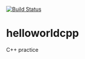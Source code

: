 [![Build Status](https://travis-ci.org/jonathanabrahams/helloworldcpp.svg?branch=master)](https://travis-ci.org/jonathanabrahams/helloworldcpp)

# helloworldcpp
C++ practice
